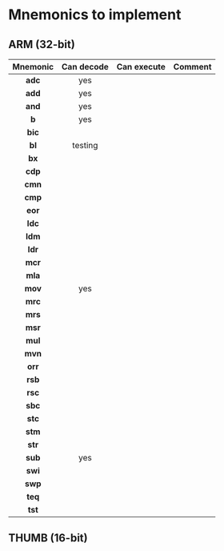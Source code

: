 # Mnemonics to implement
## ARM (32-bit)
| Mnemonic       | Can decode         | Can execute    | Comment    |
| :-----------:  | :-----------:      | :-----------:  | :--------: |
| **adc**          |    yes           |                |            |
| **add**          |    yes           |                |            |
| **and**          |    yes           |                |            |
| **b**            |    yes           |                |            |
| **bic**          |                  |                |            |
| **bl**           |    testing       |                |            |
| **bx**           |                  |                |            |
| **cdp**          |                  |                |            |
| **cmn**          |                  |                |            |
| **cmp**          |                  |                |            |
| **eor**          |                  |                |            |
| **ldc**          |                  |                |            |
| **ldm**          |                  |                |            |
| **ldr**          |                  |                |            |
| **mcr**          |                  |                |            |
| **mla**          |                  |                |            |
| **mov**          |    yes           |                |            |
| **mrc**          |                  |                |            |
| **mrs**          |                  |                |            |
| **msr**          |                  |                |            |
| **mul**          |                  |                |            |
| **mvn**          |                  |                |            |
| **orr**          |                  |                |            |
| **rsb**          |                  |                |            |
| **rsc**          |                  |                |            |
| **sbc**          |                  |                |            |
| **stc**          |                  |                |            |
| **stm**          |                  |                |            |
| **str**          |                  |                |            |
| **sub**          |    yes           |                |            |
| **swi**          |                  |                |            |
| **swp**          |                  |                |            |
| **teq**          |                  |                |            |
| **tst**          |                  |                |            |
   
## THUMB (16-bit)

